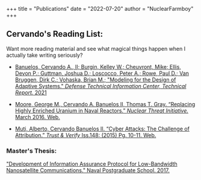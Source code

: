 +++ 
title = "Publications" 
date = "2022-07-20" 
author = "NuclearFarmboy" 
+++

## Cervando's Reading List:

Want more reading material and see what magical things happen when I actually take writing seriously? 

* [Banuelos, Cervando A., II; Burgin, Kelley W.; Cheuvront, Mike; Ellis, Devon P.; Guttman, Joshua D.; Loscocco, Peter A.; Rowe, Paul D.; Van Bruggen, Dirk C.; Vohaska, Brian M.; 
"Modeling for the Design of Adaptive Systems." _Defense Technical Information Center, Technical Report._ 2021](https://apps.dtic.mil/sti/citations/AD1146445)

* [Moore, George M., Cervando A. Banuelos II, Thomas T. Gray. “Replacing Highly Enriched Uranium in Naval Reactors.” _Nuclear Threat Initiative._ March 2016. Web.](https://media.nti.org/pdfs/Replacing_HEU_in_Naval_Reactors_Report_FINAL.pdf)

* [Muti, Alberto, Cervando Banuelos II. “Cyber Attacks: The Challenge of Attribution.” _Trust & Verify_ Iss.148: (2015) Pg. 10-11. Web.](https://www.vertic.org/media/assets/TV/TV148.pdf)



### Master's Thesis:

["Development of Information Assurance Protocol for Low-Bandwidth Nanosatellite Communications." Naval Postgraduate School. 2017.](https://calhoun.nps.edu/handle/10945/56101)